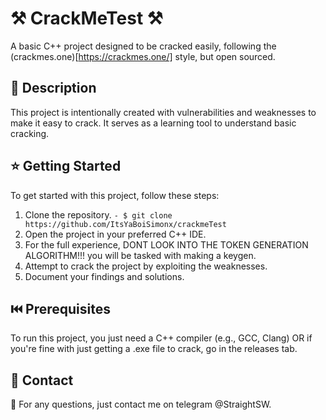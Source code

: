 # ⚒️ CrackMeTest ⚒️

A basic C++ project designed to be cracked easily, following the (crackmes.one)[https://crackmes.one/] style, but open sourced.

## 📜 Description

This project is intentionally created with vulnerabilities and weaknesses to make it easy to crack. It serves as a learning tool to understand basic cracking.

## ⭐ Getting Started

To get started with this project, follow these steps:

1. Clone the repository.
`- $ git clone https://github.com/ItsYaBoiSimonx/crackmeTest`
2. Open the project in your preferred C++ IDE.
3. For the full experience, DONT LOOK INTO THE TOKEN GENERATION ALGORITHM!!! you will be tasked with making a keygen.
4. Attempt to crack the project by exploiting the weaknesses.
5. Document your findings and solutions.

## ⏮️ Prerequisites

To run this project, you just need a C++ compiler (e.g., GCC, Clang)
OR if you're fine with just getting a .exe file to crack, go in the releases tab.

## 📲 Contact

🎉 For any questions, just contact me on telegram @StraightSW.